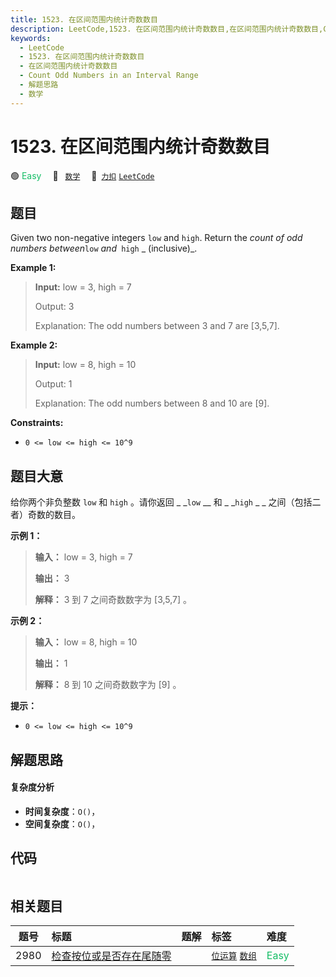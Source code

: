 ```yaml
---
title: 1523. 在区间范围内统计奇数数目
description: LeetCode,1523. 在区间范围内统计奇数数目,在区间范围内统计奇数数目,Count Odd Numbers in an Interval Range,解题思路,数学
keywords:
  - LeetCode
  - 1523. 在区间范围内统计奇数数目
  - 在区间范围内统计奇数数目
  - Count Odd Numbers in an Interval Range
  - 解题思路
  - 数学
---
```


# 1523. 在区间范围内统计奇数数目

🟢 <font color=#15bd66>Easy</font>&emsp; 🔖&ensp; [`数学`](/tag/math.md)&emsp; 🔗&ensp;[`力扣`](https://leetcode.cn/problems/count-odd-numbers-in-an-interval-range) [`LeetCode`](https://leetcode.com/problems/count-odd-numbers-in-an-interval-range)

## 题目

Given two non-negative integers `low` and `high`. Return the _count of odd
numbers between_`low` _and_` high` _ (inclusive)_.



**Example 1:**

> 
> 
> 
> 
> 
> **Input:** low = 3, high = 7
> 
> Output: 3
> 
> Explanation: The odd numbers between 3 and 7 are [3,5,7].

**Example 2:**

> 
> 
> 
> 
> 
> **Input:** low = 8, high = 10
> 
> Output: 1
> 
> Explanation: The odd numbers between 8 and 10 are [9].



**Constraints:**

  * `0 <= low <= high <= 10^9`


## 题目大意

给你两个非负整数 `low` 和 `high` 。请你返回 _ _`low` __ 和 _ _`high` _ _ 之间（包括二者）奇数的数目。



**示例 1：**

> 
> 
> 
> 
> 
> **输入：** low = 3, high = 7
> 
> **输出：** 3
> 
> **解释：** 3 到 7 之间奇数数字为 [3,5,7] 。

**示例 2：**

> 
> 
> 
> 
> 
> **输入：** low = 8, high = 10
> 
> **输出：** 1
> 
> **解释：** 8 到 10 之间奇数数字为 [9] 。



**提示：**

  * `0 <= low <= high <= 10^9`


## 解题思路

#### 复杂度分析

- **时间复杂度**：`O()`，
- **空间复杂度**：`O()`，

## 代码

```javascript

```

## 相关题目

<!-- prettier-ignore -->
| 题号 | 标题 | 题解 | 标签 | 难度 |
| :------: | :------ | :------: | :------ | :------ |
| 2980 | [检查按位或是否存在尾随零](https://leetcode.com/problems/check-if-bitwise-or-has-trailing-zeros) |  |  [`位运算`](/tag/bit-manipulation.md) [`数组`](/tag/array.md) | <font color=#15bd66>Easy</font> |